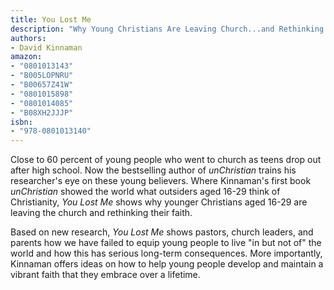 ```yaml
---
title: You Lost Me
description: "Why Young Christians Are Leaving Church...and Rethinking Faith"
authors:
- David Kinnaman
amazon:
- "0801013143"
- "B005LOPNRU"
- "B00657Z41W"
- "0801015898"
- "0801014085"
- "B08XH2JJJP"
isbn:
- "978-0801013140"
---
```

Close to 60 percent of young people who went to church as teens drop out after high school. Now the bestselling author of _unChristian_ trains his researcher's eye on these young believers. Where Kinnaman's first book _unChristian_ showed the world what outsiders aged 16-29 think of Christianity, _You Lost Me_ shows why younger Christians aged 16-29 are leaving the church and rethinking their faith.

Based on new research, _You Lost Me_ shows pastors, church leaders, and parents how we have failed to equip young people to live "in but not of" the world and how this has serious long-term consequences. More importantly, Kinnaman offers ideas on how to help young people develop and maintain a vibrant faith that they embrace over a lifetime.
